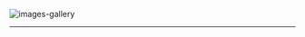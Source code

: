 ![images-gallery](https://github.com/user-attachments/assets/e8801dca-6c6a-450c-aa35-06cc93ddfe29)

---
